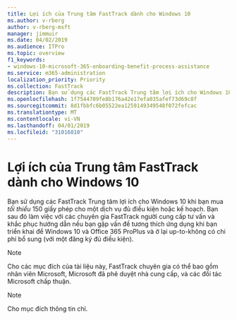```yaml
---
title: Lợi ích của Trung tâm FastTrack dành cho Windows 10
ms.author: v-rberg
author: v-rberg-msft
manager: jimmuir
ms.date: 04/02/2019
ms.audience: ITPro
ms.topic: overview
f1_keywords:
- windows-10-microsoft-365-onboarding-benefit-process-assistance
ms.service: m365-administration
localization_priority: Priority
ms.collection: FastTrack
description: Bạn sử dụng các FastTrack Trung tâm lợi ích cho Windows 10 khi bạn mua *tối thiểu* 150 giấy phép cho một dịch vụ đủ điều kiện hoặc kế hoạch.
ms.openlocfilehash: 1f7544709fe8b176a42e17efa035afef73d69c8f
ms.sourcegitcommit: 8d1fbbfc6b05522ea1259149349548f072fefcac
ms.translationtype: MT
ms.contentlocale: vi-VN
ms.lasthandoff: 04/01/2019
ms.locfileid: "31016810"
---
```

# <a name="fasttrack-center-benefit-for-windows-10"></a>Lợi ích của Trung tâm FastTrack dành cho Windows 10

Bạn sử dụng các FastTrack Trung tâm lợi ích cho Windows 10 khi bạn mua *tối thiểu* 150 giấy phép cho một dịch vụ đủ điều kiện hoặc kế hoạch. Bạn sau đó làm việc với các chuyên gia FastTrack người cung cấp tư vấn và khắc phục hướng dẫn nếu bạn gặp vấn đề tương thích ứng dụng khi bạn triển khai để Windows 10 và Office 365 ProPlus và ở lại up-to-không có chi phí bổ sung (với một đăng ký đủ điều kiện). 
  
> [!NOTE]
> Cho các mục đích của tài liệu này, FastTrack chuyên gia có thể bao gồm nhân viên Microsoft, Microsoft đã phê duyệt nhà cung cấp, và các đối tác Microsoft chấp thuận. 
    
> [!NOTE]
> Cho mục đích thông tin chỉ. 
  

  

 
